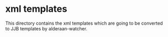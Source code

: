 # xml templates
This directory contains the xml templates which are going to be converted to JJB templates by alderaan-watcher.
